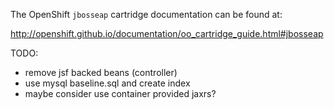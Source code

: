 The OpenShift `jbosseap` cartridge documentation can be found at:

http://openshift.github.io/documentation/oo_cartridge_guide.html#jbosseap


TODO:

- remove jsf backed beans (controller)
- use mysql baseline.sql and create index
- maybe consider use container provided jaxrs?